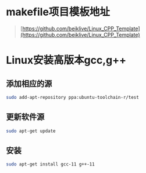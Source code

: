 # makefile项目模板地址
> [https://github.com/beiklive/Linux_CPP_Template](https://github.com/beiklive/Linux_CPP_Template)

# Linux安装高版本gcc,g++
## 添加相应的源
```bash
sudo add-apt-repository ppa:ubuntu-toolchain-r/test
```
## 更新软件源
```bash
sudo apt-get update
```
## 安装
```bash
sudo apt-get install gcc-11 g++-11
```